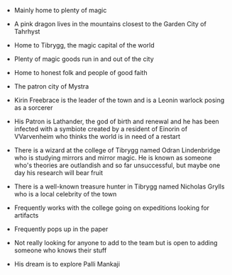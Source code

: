 - Mainly home to plenty of magic

- A pink dragon lives in the mountains closest to the Garden City of Tahrhyst

- Home to Tibrygg, the magic capital of the world

- Plenty of magic goods run in and out of the city

- Home to honest folk and people of good faith

- The patron city of Mystra

- Kirin Freebrace is the leader of the town and is a Leonin warlock posing as a sorcerer

- His Patron is Lathander, the god of birth and renewal and he has been infected with a symbiote created by a resident of Einorin of VVarvenheim who thinks the world is in need of a restart

- There is a wizard at the college of Tibrygg named Odran Lindenbridge who is studying mirrors and mirror magic. He is known as someone who's theories are outlandish and so far unsuccessful, but maybe one day his research will bear fruit

- There is a well-known treasure hunter in Tibrygg named Nicholas Grylls who is a local celebrity of the town

- Frequently works with the college going on expeditions looking for artifacts

- Frequently pops up in the paper

- Not really looking for anyone to add to the team but is open to adding someone who knows their stuff

- His dream is to explore Palli Mankaji
